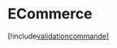 # ECommerce

[!include[validationcommande](ecommerce.validationcommande.autogen.md)]















































































































































